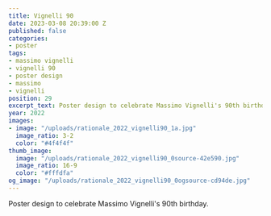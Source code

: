 ```yaml
---
title: Vignelli 90
date: 2023-03-08 20:39:00 Z
published: false
categories:
- poster
tags:
- massimo vignelli
- vignelli 90
- poster design
- massimo
- vignelli
position: 29
excerpt_text: Poster design to celebrate Massimo Vignelli's 90th birthday.
year: 2022
images:
- image: "/uploads/rationale_2022_vignelli90_1a.jpg"
  image_ratio: 3-2
  color: "#4f4f4f"
thumb_image:
  image: "/uploads/rationale_2022_vignelli90_0source-42e590.jpg"
  image_ratio: 16-9
  color: "#fffdfa"
og_image: "/uploads/rationale_2022_vignelli90_0ogsource-cd94de.jpg"
---
```


Poster design to celebrate Massimo Vignelli's 90th birthday.